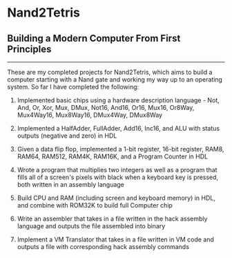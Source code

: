 # Nand2Tetris

## Building a Modern Computer From First Principles
--------------------------------------------------
These are my completed projects for Nand2Tetris, which aims to build a computer starting with a Nand gate and working my way up to an operating system. So far I have completed the following:

1. Implemented basic chips using a hardware description language - Not, And, Or, Xor, Mux, DMux, Not16, And16, Or16, Mux16, Or8Way, Mux4Way16, Mux8Way16, DMux4Way, DMux8Way

2. Implemented a HalfAdder, FullAdder, Add16, Inc16, and ALU with status outputs (negative and zero) in HDL

3. Given a data flip flop, implemented a 1-bit register, 16-bit register, RAM8, RAM64, RAM512, RAM4K, RAM16K, and a Program Counter in HDL

4. Wrote a program that multiplies two integers as well as a program that fills all of a screen's pixels with black when a keyboard key is pressed, both written in an assembly language

5. Build CPU and RAM (including screen and keyboard memory) in HDL, and combine with ROM32K to build full Computer chip

6. Write an assembler that takes in a file written in the hack assembly language and outputs the file assembled into binary

7. Implement a VM Translator that takes in a file written in VM code and outputs a file with corresponding hack assembly commands
